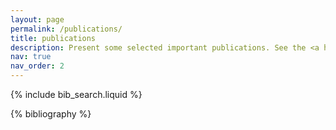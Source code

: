 ```yaml
---
layout: page
permalink: /publications/
title: publications
description: Present some selected important publications. See the <a href="https://scholar.google.com/citations?user=RDwnNsQAAAAJ">Google Scholar</a> for more details.
nav: true
nav_order: 2
---
```


<!-- _pages/publications.md -->

<!-- Bibsearch Feature -->

{% include bib_search.liquid %}

<div class="publications">

{% bibliography %}

</div>
